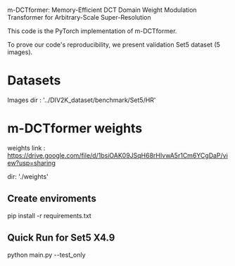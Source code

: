 
#
m-DCTformer: Memory-Efficient DCT Domain Weight Modulation Transformer for Arbitrary-Scale Super-Resolution

This code is the PyTorch implementation of m-DCTformer.

To prove our code's reproducibility, we present validation Set5 dataset (5 images).

# Datasets

Images dir : '../DIV2K_dataset/benchmark/Set5/HR'


# m-DCTformer weights
weights link : https://drive.google.com/file/d/1bsiOAK09JSqH68rHIvwA5r1Cm6YCgDaP/view?usp=sharing

dir:
'./weights'

## Create enviroments
pip install -r requirements.txt

## Quick Run for Set5 X4.9
python main.py --test_only
